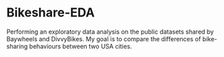 # Bikeshare-EDA
Performing an exploratory data analysis on the public datasets shared by Baywheels and DivvyBikes. My goal is to compare the differences of bike-sharing behaviours between two USA cities.
